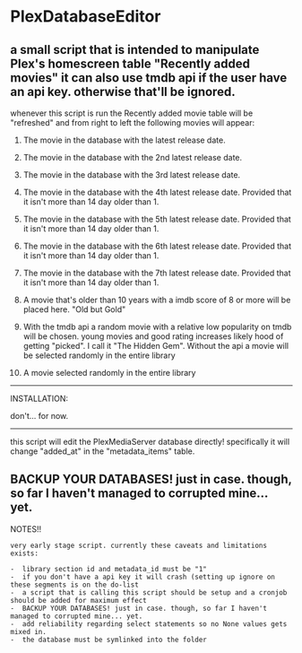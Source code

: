 # PlexDatabaseEditor

a small script that is intended to manipulate Plex's homescreen table "Recently added movies" it can also use tmdb api
if the user have an api key. otherwise that'll be ignored.
----------
whenever this script is run the Recently added movie table will be "refreshed" and from right to left
the following movies will appear:

1. The movie in the database with the latest release date.
2. The movie in the database with the 2nd latest release date.
3. The movie in the database with the 3rd latest release date.
4. The movie in the database with the 4th latest release date. Provided that it isn't more than 14 day older than 1.
5. The movie in the database with the 5th latest release date. Provided that it isn't more than 14 day older than 1.
6. The movie in the database with the 6th latest release date. Provided that it isn't more than 14 day older than 1.
7. The movie in the database with the 7th latest release date. Provided that it isn't more than 14 day older than 1.

8. A movie that's older than 10 years with a imdb score of 8 or more will be placed here. "Old but Gold"

9. With  the tmdb api a random movie with a relative low popularity on tmdb will be chosen.
   young movies and good rating increases likely hood of getting "picked". I call it "The Hidden Gem".
   Without the api a movie will be selected randomly in the entire library

10. A movie selected randomly in the entire library

----------
INSTALLATION:

don't... for now.

----------

this script will edit the PlexMediaServer database directly! specifically it will change "added_at" in the
"metadata_items" table.

  BACKUP YOUR DATABASES! just in case. though, so far I haven't managed to corrupted mine... yet.
----------
NOTES!!

    very early stage script. currently these caveats and limitations exists:

    -  library section id and metadata_id must be "1"
    -  if you don't have a api key it will crash (setting up ignore on these segments is on the do-list
    -  a script that is calling this script should be setup and a cronjob should be added for maximum effect
    -  BACKUP YOUR DATABASES! just in case. though, so far I haven't managed to corrupted mine... yet.
    -  add reliability regarding select statements so no None values gets mixed in.
    -  the database must be symlinked into the folder



